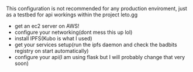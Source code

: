 This configuration is not recommended for any production enviroment, just as a testbed for api workings within the project leto.gg
- get an ec2 server on AWS!
- configure your networking(dont mess this up lol)
- install IPFS(Kubo is what I used)
- get your services setup(run the ipfs daemon and check the badbits registry on start automatically)
- configure your api(I am using flask but I will probably change that very soon)